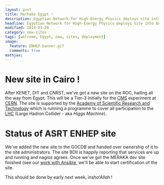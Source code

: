 ```yaml
---
layout: post
title: Marhaba Egypt !
description: Egyptian Network for High-Energy Physics deploys site into AAROC
headline: Egyptian Network for High-Energy Physics deploys site into AAROC
modified: 2014-03-20
category: new-sites
tags: [welcome, Egypt, new, sites, deployment]
image: 
  feature: ENHEP-banner.gif
  comments: true
mathjax:
---
```


# New site in Cairo !

After KENET, DIT and CNRST, we've got a new site on the ROC, hailing all the way from Egypt. This will be a Tier-3 initially for the [CMS](http://cms.cern.ch) experiment at [CERN](http://cern.ch). The site is supported by the [Academy of Scientific Research and Technology](http://http://www.asrt.sci.eg/) which is running a programme to cover all participation to the [LHC](http://home.web.cern.ch/topics/large-hadron-collider) (Large Hadron Collider - aka *Higgs Machine*).

# Status of ASRT ENHEP site

We've added the new site to the GOCDB and handed over ownership  of it to the site administrators. The site BDII is happily reporting that services are up and running and nagios agrees. Once we've got the MERAKA dev site finished (see our [work with Ansible](https://github.com/AAROC/ansible-for-grid), we'll be able to start certification of the site. 

This should be done by early next week, *insha'Allah* !
